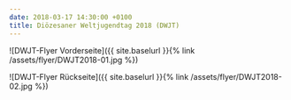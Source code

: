 ```yaml
---
date: 2018-03-17 14:30:00 +0100
title: Diözesaner Weltjugendtag 2018 (DWJT)
---
```

![DWJT-Flyer Vorderseite]({{ site.baselurl }}{% link /assets/flyer/DWJT2018-01.jpg %})

![DWJT-Flyer Rückseite]({{ site.baselurl }}{% link /assets/flyer/DWJT2018-02.jpg %})
